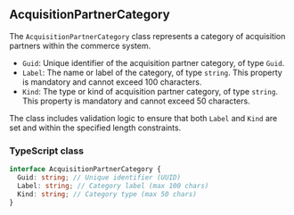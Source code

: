 ﻿## AcquisitionPartnerCategory

The `AcquisitionPartnerCategory` class represents a category of acquisition partners within the commerce system.

- `Guid`: Unique identifier of the acquisition partner category, of type `Guid`.
- `Label`: The name or label of the category, of type `string`. This property is mandatory and cannot exceed 100 characters.
- `Kind`: The type or kind of acquisition partner category, of type `string`. This property is mandatory and cannot exceed 50 characters.

The class includes validation logic to ensure that both `Label` and `Kind` are set and within the specified length constraints.

### TypeScript class
```typescript
interface AcquisitionPartnerCategory {
  Guid: string; // Unique identifier (UUID)
  Label: string; // Category label (max 100 chars)
  Kind: string; // Category type (max 50 chars)
}
```